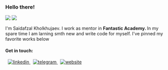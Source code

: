 ### Hello there!
![](https://img.shields.io/github/repo-size/saidafzalkh/saidafzalkh?label=size)
![](https://img.shields.io/github/last-commit/saidafzalkh/saidafzalkh?label=updated)
<p>
 I'm Saidafzal Kholkhujaev. I work as mentor in <b> Fantastic Academy. </b> In my spare time I am larning smth new and write code for myself. I've pinned my favorite works below
</p>

#### Get in touch:
<p>
 &nbsp;
 <a href="https://www.linkedin.com/in/saidafzalkholkhujaev/" title="linkedin">
  <img src="https://user-images.githubusercontent.com/92651113/220425408-88e25b24-a7f1-44aa-9031-cb63c90507eb.svg" alt="linkedin" /> 
 </a>
 &nbsp;
 <a href="https://t.me/saidafzalkhokhujaev" title="telegram">
  <img src="https://user-images.githubusercontent.com/92651113/220425422-43f06daf-e382-41d6-944f-4871242b856b.svg" alt="telegram" />
 </a>
 &nbsp;
 
 <a href="https://www.linkedin.com/in/saidafzalkholkhujaev/" title="personal-website">
  <img src="https://user-images.githubusercontent.com/92651113/220428757-f4bb0977-37d9-4744-aa73-ea0e745fd87a.svg" alt="website" />
</a>
</p>

